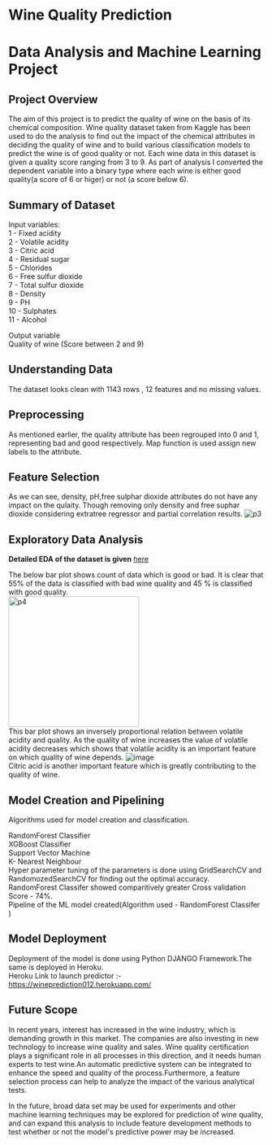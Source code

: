 # Wine Quality Prediction
# Data Analysis and Machine Learning Project


## Project Overview
The aim of this project is to predict the quality of wine on the basis of its chemical composition. Wine quality dataset taken from Kaggle has been used to do the analysis to find out the impact of the chemical attributes in deciding  the quality of wine and to build various classification models to predict the wine is of good quality or not. 
Each wine data in this dataset is given a quality score ranging from 3 to 9. As part of analysis I converted the dependent variable into a binary type where each wine is either good quality(a score of 6 or higer) or not (a score below 6).
## Summary of Dataset 
Input variables:  
1 - Fixed acidity  
2 - Volatile acidity  
3 - Citric acid  
4 - Residual sugar  
5 - Chlorides  
6 - Free sulfur dioxide  
7 - Total sulfur dioxide  
8 - Density  
9 - PH  
10 - Sulphates  
11 - Alcohol   

Output variable   
Quality of wine (Score between 2 and 9)

## Understanding Data
The dataset looks clean with 1143 rows , 12 features and no missing values.
## Preprocessing
As mentioned earlier, the quality attribute has been regrouped into 0 and 1, representing bad and good respectively. Map function is used assign new labels to the attribute.
## Feature Selection
As we can see, density, pH,free sulphar dioxide attributes do not have any impact on the qulaity. Though removing only density and free suphar dioxide considering extratree regressor and partial correlation results.
![p3](https://user-images.githubusercontent.com/82373435/130211568-92f0ae6e-d6c6-4c3d-867f-db3edfba2953.jpg)
## Exploratory Data Analysis
**Detailed EDA of the dataset is given** [here](/WineQualityPrediction.ipynb)  

The below bar plot shows count of data which is good or bad.  It is clear that 55% of the data is classified with bad wine quality and 45 % is classified with good quality.  
<img width="257" alt="p4" src="https://user-images.githubusercontent.com/82373435/130212186-a2d0b53b-e2d1-47b5-a467-9ac164105d12.png">  
This bar plot shows an inversely proportional relation between volatile acidity and quality. As the quality of wine increases the value of volatile acidity decreases which shows that volatile acidity is an important feature on which quality of wine depends.
![image](https://user-images.githubusercontent.com/82373435/130212950-79167a8c-6f3a-4e30-830d-3ad803eb0b40.png)  
Citric acid is another important feature which is greatly contributing to the quality of wine.

## Model Creation and Pipelining
Algorithms used for model creation and classification.

RandomForest Classifier  
XGBoost Classifier  
Support Vector Machine  
K- Nearest Neighbour  
Hyper parameter tuning of the parameters is done using GridSearchCV and RandomozedSearchCV for finding out the optimal accuracy.  
RandomForest Classifer showed comparitively greater Cross validation Score - 74%.   
Pipeline of the ML model created(Algorithm used - RandomForest Classifer )

## Model Deployment 
Deployment of the model is done using Python DJANGO Framework.The same is deployed in Heroku.  
Heroku Link to launch predictor :-  https://wineprediction012.herokuapp.com/

## Future Scope 
 In recent years, interest has increased in the wine industry, which is demanding growth in this market. The companies are also investing in new technology to increase wine quality and sales. Wine quality certification plays a significant role in all processes in this direction, and it needs human experts to test wine.An automatic predictive system can be integrated to enhance the speed and quality of the process.Furthermore, a feature selection process can help to analyze the impact of the various analytical
tests.
  
In the future, broad data set may be used for experiments and other machine learning techniques may be explored for prediction of wine quality, and can expand this analysis to include feature development methods to test whether or not the model's predictive power may be increased.











